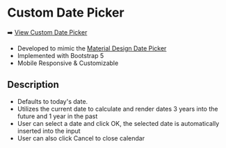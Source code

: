 # Custom Date Picker 
:arrow_right:  [View Custom Date Picker](https://miguelramos12.github.io/date-picker/)
- Developed to mimic the [Material Design Date Picker](https://m3.material.io/components/date-pickers/specs#56f7c493-e012-4528-8c21-c952607ebed4)
- Implemented with Bootstrap 5
- Mobile Responsive & Customizable

## Description
- Defaults to today's date.
- Utilizes the current date to calculate and render dates 3 years into the future and 1 year in the past
- User can select a date and click OK, the selected date is automatically inserted into the input
- User can also click Cancel to close calendar
